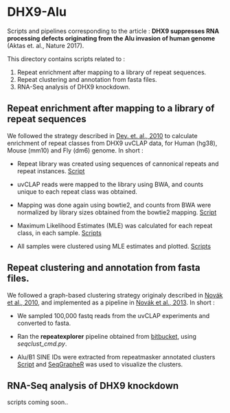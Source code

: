 # DHX9-Alu 

Scripts and pipelines corresponding to the article : **DHX9 suppresses RNA processing defects originating from the Alu invasion of human genome** (Aktas et. al., Nature 2017).

This directory contains scripts related to : 

1. Repeat enrichment after mapping to a library of repeat sequences.
2. Repeat clustering and annotation from fasta files.
3. RNA-Seq analysis of DHX9 knockdown.


## Repeat enrichment after mapping to a library of repeat sequences

We followed the strategy described in [Dey. et. al., 2010](http://genomebiology.biomedcentral.com/articles/10.1186/gb-2010-11-6-r69) to calculate enrichment of repeat classes from DHX9 uvCLAP data, for Human (hg38), Mouse (mm10) and Fly (dm6) genome. In short :

+ Repeat library was created using sequences of cannonical repeats and repeat instances. [Script](./Dey_et.al_pipeline/make_repeat_assembly.pl)

+ uvCLAP reads were mapped to the library using BWA, and counts unique to each repeat class was obtained.

+ Mapping was done again using bowtie2, and counts from BWA were normalized by library sizes obtained 
  from the bowtie2 mapping. [Script](./make_bowtieCountsStats.sh)

+ Maximum Likelihood Estimates (MLE) was calculated for each repeat class, in each sample. [Scripts](./Rscripts_Dhx-Alu/estimate_repenr.R) 

+ All samples were clustered using MLE estimates and plotted. [Scripts](./Rscripts_Dhx-Alu/batchEnrichment.R)


## Repeat clustering and annotation from fasta files.

We followed a graph-based clustering strategy originaly described in [Novák et al., 2010](http://www.biomedcentral.com/1471-2105/11/378), and implemented as a pipeline in [Novák et al., 2013](https://academic.oup.com/bioinformatics/article/29/6/792/184407/RepeatExplorer-a-Galaxy-based-web-server-for). In short : 

+ We sampled 100,000 fastq reads from the uvCLAP experiments and converted to fasta.

+ Ran the **repeatexplorer** pipeline obtained from [bitbucket](https://bitbucket.org/repeatexplorer/repeatexplorer), using *seqclust_cmd.py*.

+ Alu/B1 SINE IDs were extracted from repeatmasker annotated clusters [Script]() and [SeqGrapheR](https://github.com/vivekbhr/SeqGrapheR) was used to visualize the clusters.


## RNA-Seq analysis of DHX9 knockdown

scripts coming soon..